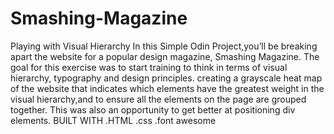 # Smashing-Magazine
Playing with Visual Hierarchy In this Simple Odin Project,you’ll be breaking apart the website for a popular design magazine, Smashing Magazine. The goal for this exercise was to start training to think in terms of visual hierarchy, typography and design principles. creating a grayscale heat map of the website that indicates which elements have the greatest weight in the visual hierarchy,and to ensure all the elements on the page  are grouped together. This was also an opportunity to get better at positioning div elements.
BUILT WITH
.HTML
.css
.font awesome